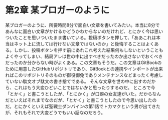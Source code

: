# 第2章 某ブロガーのように

某ブロガーのように、所要時間8分で面白い文章を書いてみたい。本当に8分であんなに面白い文章がかけるかどうかわからないのだけれど、とにかく今は思いついたことを思いついたまま書いている。投稿ボタンを押して、「ああこれは本当はネット上に流しては行けない文章ではないのか」と後悔することはよくある。しかし、投稿ボタンを押す前にあれこれ考えた結果何もしないということもよくやってしまい、結局アレは世の中に出すべきだったのか出さないでおくべきだったのか分からない時がよくある。この文章もそうだ。この文章はGitBookのために用意したGitHubリポジトリであり、GitBookとの連携やインポートが出来ればこのリポジトリそのものが御役御免でありメンテナンスなどまったく考慮していない駄文オブ駄文の書き捨てである。
そんな文章を世の中に出すのだから、これはもう大変ひどいことではないかと思ったりするのだ。
ところで今「とかく」と書こうとしたが、「とにかく」が口癖の女友達がいた。だからなんだといえばそれまでなのだが、「とかく」と書こうとしたので今思い出したのだ。とにかくといえば聖戦士ダンバインの第1話でトカマクという男が出てきたが、それもそれで大変どうでもいい話なのだろう。
